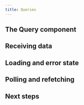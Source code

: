 ```yaml
---
title: Queries
---
```


<h2 id="basic">The Query component</h2>

<h2 id="data">Receiving data</h2>

<h2 id="loading">Loading and error state</h2>

<h2 id="network">Polling and refetching</h2>

<h2 id="next-steps">Next steps</h2>
